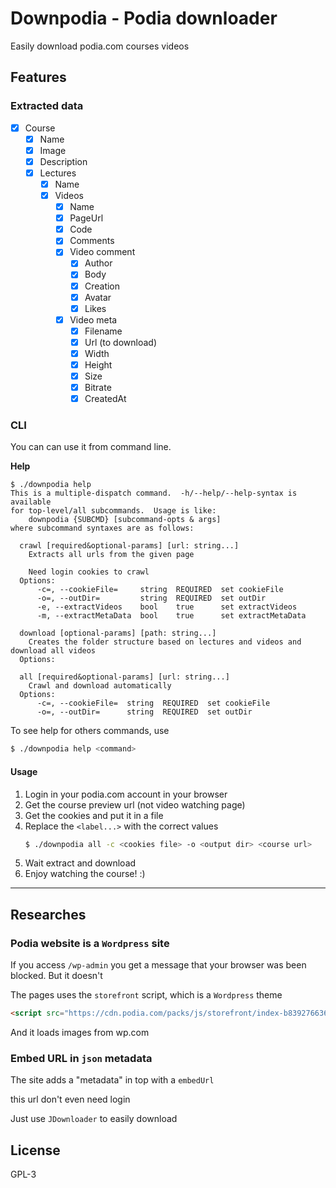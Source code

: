 # Downpodia - Podia downloader

Easily download podia.com courses videos

## Features

### **Extracted data**
- [x] Course
  - [x] Name
  - [x] Image
  - [x] Description
  - [x] Lectures
    - [x] Name
    - [x] Videos
      - [x] Name
      - [x] PageUrl
      - [x] Code
      - [x] Comments
      - [x] Video comment
        - [x] Author
        - [x] Body
        - [x] Creation
        - [x] Avatar
        - [x] Likes
      - [x] Video meta
        - [x] Filename
        - [x] Url (to download)
        - [x] Width
        - [x] Height
        - [x] Size
        - [x] Bitrate
        - [x] CreatedAt

### CLI

You can can use it from command line.

**Help**
```
$ ./downpodia help
This is a multiple-dispatch command.  -h/--help/--help-syntax is available
for top-level/all subcommands.  Usage is like:
    downpodia {SUBCMD} [subcommand-opts & args]
where subcommand syntaxes are as follows:

  crawl [required&optional-params] [url: string...]
    Extracts all urls from the given page

    Need login cookies to crawl
  Options:
      -c=, --cookieFile=     string  REQUIRED  set cookieFile
      -o=, --outDir=         string  REQUIRED  set outDir
      -e, --extractVideos    bool    true      set extractVideos
      -m, --extractMetaData  bool    true      set extractMetaData

  download [optional-params] [path: string...]
    Creates the folder structure based on lectures and videos and download all videos
  Options:

  all [required&optional-params] [url: string...]
    Crawl and download automatically
  Options:
      -c=, --cookieFile=  string  REQUIRED  set cookieFile
      -o=, --outDir=      string  REQUIRED  set outDir
```

To see help for others commands, use
```bash
$ ./downpodia help <command>
```

#### Usage
1. Login in your podia.com account in your browser
2. Get the course preview url (not video watching page)
3. Get the cookies and put it in a file
4. Replace the `<label...>` with the correct values
    ```bash
    $ ./downpodia all -c <cookies file> -o <output dir> <course url>
    ```
5. Wait extract and download
6. Enjoy watching the course! :)

---

## Researches

### Podia website is a `Wordpress` site
If you access `/wp-admin` you get a message that your browser was been blocked.
But it doesn't

The pages uses the `storefront` script, which is a `Wordpress` theme
```html
<script src="https://cdn.podia.com/packs/js/storefront/index-b83927663680684733fc.js" data-turbo-track="reload"></script>
```

And it loads images from wp.com

### Embed URL in `json` metadata
The site adds a "metadata" in top with a `embedUrl`

this url don't even need login

Just use `JDownloader` to easily download

## License

GPL-3
